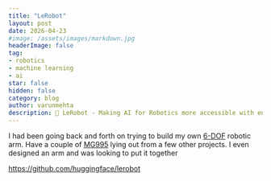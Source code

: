 ```yaml
---
title: "LeRobot"
layout: post
date: 2026-04-23
#image: /assets/images/markdown.jpg
headerImage: false
tag:
- robotics
- machine learning
- ai
star: false
hidden: false
category: blog
author: varunmehta
description: 🤗 LeRobot - Making AI for Robotics more accessible with end-to-end learning
---
```


I had been going back and forth on trying to build my own [6-DOF](https://en.wikipedia.org/wiki/Six_degrees_of_freedom) robotic arm. Have a couple of [MG995](https://www.amazon.com/dp/B07NQJ1VZ2) lying out from a few other projects. I even designed an arm and was looking to put it together

https://github.com/huggingface/lerobot